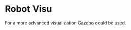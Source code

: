 # Robot Visu


For a more advanced visualization [Gazebo](http://gazebosim.org/gzweb.html) could be used.